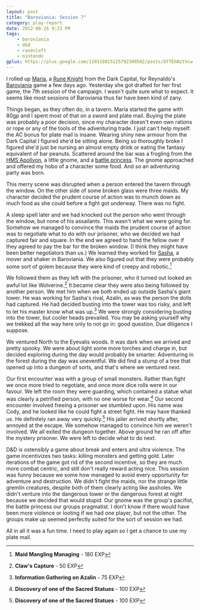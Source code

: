 ```yaml
---
layout: post
title: "Baroviania: Session 7"
category: play-report
date: 2012-08-26 9:23 PM
tags: 
    - baroviania
    - d&d
    - ravenloft
    - nintendo
gplus: https://plus.google.com/110118815125792309582/posts/DfTEhNztVcw
---
```


I rolled up [Maria][], a [Rune Knight][rune-knight] from the Dark Capital, for Reynaldo's [Baroviania][] game a few days ago. Yesterday she got drafted for her first game, the 7th session of the campaign. I wasn't quite sure what to expect. It seems like most sessions of Baroviania thus far have been kind of zany.

Things began, as they often do, in a tavern. Maria started the game with 80gp and I spent most of that on a sword and plate mail. Buying the plate was probably a poor decision, since my character doesn't even own rations or rope or any of the tools of the adventuring trade. I just can't help myself: the AC bonus for plate mail is insane. Wearing shiny new armour from the Dark Capital I figured she'd be sitting alone. Being so thoroughly broke I figured she'd just be nursing an almost empty drink or eating the fantasy equivalent of bar peanuts. Scattered around the bar was a frogling from the [HMS Apollyon][hms-apollyon], a little gnome, and a [battle princess][battle-princess]. The gnome approached and offered my hobo of a character some food. And so an adventuring party was born.

This merry scene was disrupted when a person entered the tavern through the window. On the other side of some broken glass were three maids. My character decided the prudent course of action was to munch down as much food as she could before a fight got underway. There was no fight.

A sleep spell later and we had knocked out the person who went through the window, but none of his assailants. This wasn't what we were going for. Somehow we managed to convince the maids the prudent course of action was to negotiate what to do with our prisoner, who we decided we had captured fair and square. In the end we agreed to hand the fellow over if they agreed to pay the bar for the broken window. (I think they might have been better negotiators than us.) We learned they worked for [Sasha][], a mover and shaker in Baroviania. We also figured out that they were probably some sort of golem because they were kind of creepy and robotic.[^1]

We followed them as they left with the prisoner, who it turned out looked an awful lot like Wolverine.[^2] It became clear they were also being followed by another person. We met him when we both ended up outside Sasha's giant tower. He was working for Sasha's rival, Azalin, as was the person the dolls had captured. He had decided busting into the tower was too risky, and left to let his master know what was up.[^3] We were strongly considering busting into the tower, but cooler heads prevailed. You may be asking yourself why we trekked all the way here only to not go in: good question. Due diligence I suppose.

We ventured North to the Eyevalis woods. It was dark when we arrived and pretty spooky. We were about light some more torches and charge in, but decided exploring during the day would probably be smarter. Adventuring in the forest during the day was uneventful. We did find a stump of a tree that opened up into a dungeon of sorts, and that's where we ventured next.

Our first encounter was with a group of small monsters. Rather than fight we once more tried to negotiate, and once more dice rolls were in our favour. We left the room they were guarding, which contained a statue what was clearly a petrified person, with no one worse for wear.[^4] Our second encounter involved freeing a prisoner we stumbled upon. His name was Cody, and he looked like he could fight a street fight. He may have thanked us. He definitely ran away very quickly.[^5] His jailer arrived shortly after, annoyed at the escape. We somehow managed to convince him we weren't involved. We all exited the dungeon together. Above ground he ran off after the mystery prisoner. We were left to decide what to do next.

D&D is ostensibly a game about break and enters and ultra violence. The game incentivizes two tasks: killing monsters and getting gold. Later iterations of the game got rid of the second incentive, so they are much more combat centric, and still don't really reward acting nice. This session was funny because we some how managed to avoid every opportunity for adventure and destruction. We didn't fight the maids, nor the strange little gremlin creatures, despite both of them clearly acting like assholes. We didn't venture into the dangerous tower or the dangerous forest at night because we decided that would stupid. Our gnome was the group's pacifist, the battle princess our groups pragmatist. I don't know if there would have been more violence or looting if we had one player, but not the other. The groups make up seemed perfectly suited for the sort of session we had.

All in all it was a fun time. I need to play again so I get a chance to use my plate mail.

[^1]: **Maid Mangling Managing** - 180 EXP

[^2]: **Claw's Capture** - 50 EXP

[^3]: **Information Gathering on Azalin** - 75 EXP

[^4]: **Discovery of one of the Sacred Statues** - 100 EXP

[^5]: **Discovery of one of the Sacred Statues** - 100 EXP


[rune-knight]: /blog/rune-knight/
[hms-apollyon]: http://dungeonofsigns.blogspot.ca/2012/08/hms-apollyon-welcome-aboard.html
[baroviania]: http://reynaldogamingsoap.blogspot.ca/search/label/Barovania
[battle-princess]: http://reynaldogamingsoap.blogspot.ca/2012/07/queens-of-battle-monarchs-of-murder.html
[sasha]: http://reynaldogamingsoap.blogspot.ca/2012/08/barovania-locales-sashas-tower.html
[maria]: /characters/maria/
